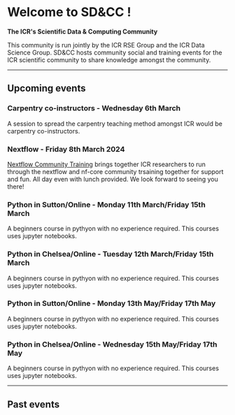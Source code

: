 
# Welcome to SD&CC !
**The ICR's Scientific Data & Computing Community**

This community is run jointly by the ICR RSE Group and the ICR Data Science Group. SD&CC hosts community social and training events for the ICR scientific community to share knowledge amongst the community.

---  

## Upcoming events
### Carpentry co-instructors - Wednesday 6th March
A session to spread the carpentry teaching method amongst ICR would be carpentry co-instructors.

### Nextflow - Friday 8th March 2024
[Nextflow Community Training](https://training.icr.ac.uk/coursed.php?course=1087) brings together ICR researchers to run through the nextflow and nf-core community trsaining together for support and fun. All day even with lunch provided. We look forward to seeing you there!

### Python in Sutton/Online - Monday 11th March/Friday 15th March
A beginners course in pythyon with no experience required. This courses uses jupyter notebooks.

### Python in Chelsea/Online - Tuesday 12th March/Friday 15th March
A beginners course in pythyon with no experience required. This courses uses jupyter notebooks.

### Python in Sutton/Online - Monday 13th May/Friday 17th May
A beginners course in pythyon with no experience required. This courses uses jupyter notebooks.

### Python in Chelsea/Online - Wednesday 15th May/Friday 17th May
A beginners course in pythyon with no experience required. This courses uses jupyter notebooks.


---  

## Past events

